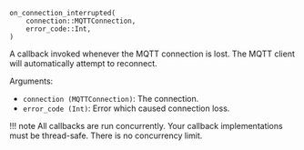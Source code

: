```
on_connection_interrupted(
    connection::MQTTConnection,
    error_code::Int,
)
```

A callback invoked whenever the MQTT connection is lost. The MQTT client will automatically attempt to reconnect.

Arguments:

  * `connection (MQTTConnection)`: The connection.
  * `error_code (Int)`: Error which caused connection loss.

!!! note
    All callbacks are run concurrently. Your callback implementations must be thread-safe. There is no concurrency limit.

